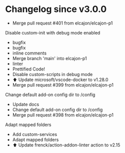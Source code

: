 # Changelog since v3.0.0
- Merge pull request #401 from elcajon/elcajon-p1

Disable custom-init with debug mode enabled 
- bugfix 
- bugfix 
- inline comments 
- Merge branch 'main' into elcajon-p1 
- linter 
- Prettified Code! 
- Disable custom-scripts in debug mode 
- ⬆️ Update microsoft/vscode-docker to v1.28.0 
- Merge pull request #399 from elcajon/elcajon-p1

Change default add-on config dir to /config 
- Update docs 
- Change default add-on config dir to /config 
- Merge pull request #398 from elcajon/elcajon-p1

Adapt mapped folders 
- Add custom-services 
- Adapt mapped folders 
- ⬆️ Update frenck/action-addon-linter action to v2.15 

